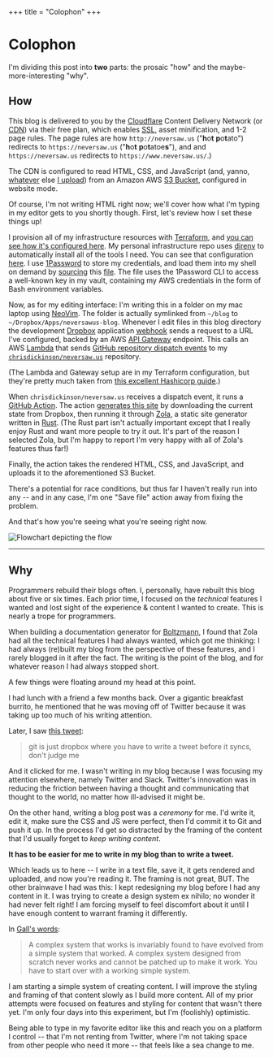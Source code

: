 +++
title = "Colophon"
+++

# Colophon

I'm dividing this post into **two** parts: the prosaic "how" and
the maybe-more-interesting "why".

## How

This blog is delivered to you by the [Cloudflare] Content
Delivery Network (or [CDN]) via their free plan, which enables
[SSL], asset minification, and 1-2 page rules. The page rules
are how `http://neversaw.us` ("**h**o**t** **p**o**t**ato") redirects to
`https://neversaw.us` ("**h**o**t** **p**o**t**atoe**s**"), and and
`https://neversaw.us` redirects to `https://www.neversaw.us/`.)

The CDN is configured to read HTML, CSS, and JavaScript (and, yanno,
[whatever] else [I upload]) from an Amazon AWS [S3 Bucket], configured
in website mode.

Of course, I'm not writing HTML right now; we'll cover how what
I'm typing in my editor gets to you shortly though. First, let's
review how I set these things up!

I provision all of my infrastructure resources with [Terraform],
and [you can see how it's configured here][ref-conf]. My personal
infrastructure repo uses [direnv] to automatically install all of
the tools I need. You can see that configuration [here][ref-direnv].
I use [1Password] to store my credentials, and load them into my
shell on demand by [sourcing] this [file]. The file uses the 1Password
CLI to access a well-known key in my vault, containing my AWS credentials
in the form of Bash environment variables.

Now, as for my editing interface: I'm writing this in a folder on my mac laptop
using [NeoVim]. The folder is actually symlinked from `~/blog` to
`~/Dropbox/Apps/neversawus-blog`. Whenever I edit files in this blog directory
the development [Dropbox] application [webhook] sends a request to a URL I've
configured, backed by an AWS [API Gateway] endpoint. This calls an AWS [Lambda]
that sends [GitHub repository dispatch events] to my
[`chrisdickinson/neversaw.us`] repository.

(The Lambda and Gateway setup are in my Terraform configuration, but they're pretty
much taken from [this excellent Hashicorp guide].)

When `chrisdickinson/neversaw.us` receives a dispatch event, it runs a [GitHub
Action]. The action [generates this site] by downloading the current state from
Dropbox, then running it through [Zola], a static site generator written in [Rust].
(The Rust part isn't actually important except that I really enjoy Rust and want more
people to try it out. It's part of the reason I selected Zola, but I'm happy to
report I'm very happy with all of Zola's features thus far!)

Finally, the action takes the rendered HTML, CSS, and JavaScript, and uploads it
to the aforementioned S3 Bucket.

There's a potential for race conditions, but thus far I haven't really run into
any -- and in any case, I'm one "Save file" action away from fixing the problem.

And that's how you're seeing what you're seeing right now.

![Flowchart depicting the flow](/img/blog-flow.png?foo)

---

## Why

Programmers rebuild their blogs often. I, personally, have rebuilt this blog
about five or six times. Each prior time, I focused on the _technical_ features
I wanted and lost sight of the experience & content I wanted to create. This is
nearly a trope for programmers.

When building a documentation generator for [Boltzmann], I found that Zola had
all the technical features I had always wanted, which got me thinking: I had always
(re)built my blog from the perspective of these features, and I rarely blogged in
it after the fact. The writing is the point of the blog, and for whatever reason
I had always stopped short.

A few things were floating around my head at this point.

I had lunch with a friend a few months back. Over a gigantic breakfast burrito, he
mentioned that he was moving off of Twitter because it was taking up too much of
his writing attention.

Later, I saw [this tweet]:

> git is just dropbox where you have to write a tweet before it syncs, don't judge me

And it clicked for me. I wasn't writing in my blog because I was focusing my attention
elsewhere, namely Twitter and Slack. Twitter's innovation was in reducing the friction
between having a thought and communicating that thought to the world, no matter how
ill-advised it might be.

On the other hand, writing a blog post was a _ceremony_ for me. I'd write it, edit it,
make sure the CSS and JS were perfect, then I'd commit it to Git and push it up. In the
process I'd get so distracted by the framing of the content that I'd usually forget to
_keep writing content_.

**It has to be easier for me to write in my blog than to write a tweet.**

Which leads us to here -- I write in a text file, save it, it gets rendered and
uploaded, and now you're reading it. The framing is not great, BUT. The other
brainwave I had was this: I kept redesigning my blog before I had any content
in it. I was trying to create a design system ex nihilo; no wonder it had never
felt right! I am forcing myself to feel discomfort about it until I have enough
content to warrant framing it differently.

In [Gall's words]:

> A complex system that works is invariably found to have evolved from a simple
> system that worked. A complex system designed from scratch never works and
> cannot be patched up to make it work. You have to start over with a working
> simple system.

I am starting a simple system of creating content. I will improve the styling
and framing of that content slowly as I build more content. All of my prior
attempts were focused on features and styling for content that wasn't there
yet. I'm only four days into this experiment, but I'm (foolishly) optimistic.

Being able to type in my favorite editor like this and reach you on a platform
I control -- that I'm not renting from Twitter, where I'm not taking space from
other people who need it more -- that feels like a sea change to me.

[SSL]: https://en.wikipedia.org/wiki/Transport_Layer_Security
[CDN]: https://en.wikipedia.org/wiki/Content_delivery_network
[Cloudflare]: https://www.cloudflare.com/
[whatever]: https://www.neversaw.us/scratch/terrain/
[I upload]: https://www.neversaw.us/scratch/interFACE/
[S3 Bucket]: https://docs.aws.amazon.com/AmazonS3/latest/dev/WebsiteHosting.html
[Terraform]: https://www.terraform.io/
[ref-conf]: https://github.com/chrisdickinson/infrastructure/blob/2d12ff5cb04cb2d9c20b486297ab80660cfdde61/terraform/project/neversawus.tf
[direnv]: https://direnv.net/
[ref-direnv]: https://github.com/chrisdickinson/infrastructure/blob/2d12ff5cb04cb2d9c20b486297ab80660cfdde61/.envrc
[1Password]: https://1password.com/
[sourcing]: https://linuxize.com/post/bash-source-command/
[file]: https://github.com/chrisdickinson/infrastructure/blob/2d12ff5cb04cb2d9c20b486297ab80660cfdde61/bin/activate-credentials
[GitHub repository dispatch events]: https://help.github.com/en/actions/reference/events-that-trigger-workflows#external-events-repository_dispatch
[Lambda]: https://aws.amazon.com/lambda/
[NeoVim]: https://neovim.io/
[Dropbox]: https://www.dropbox.com/
[webhook]: https://www.dropbox.com/developers/reference/webhooks
[API Gateway]: https://aws.amazon.com/api-gateway/
[`chrisdickinson/neversaw.us`]: https://github.com/chrisdickinson/neversaw.us
[this excellent Hashicorp guide]: https://learn.hashicorp.com/terraform/aws/lambda-api-gateway
[GitHub Action]: https://github.com/features/actions
[generates this site]: https://github.com/chrisdickinson/neversaw.us/blob/latest/.github/workflows/dropbox.yml
[Zola]: https://www.getzola.org/
[Rust]: https://www.rust-lang.org/
[Boltzmann]: https://github.com/entropic-dev/boltzmann/
[this tweet]: https://twitter.com/joonturbo/status/1269962891928702976
[Gall's words]: https://en.wikipedia.org/wiki/John_Gall_(author)#Gall.27s_law

